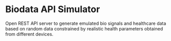 # Biodata API Simulator
Open REST API server to generate emulated bio signals and healthcare data based on random data constrained by realistic health parameters obtained from different devices.

